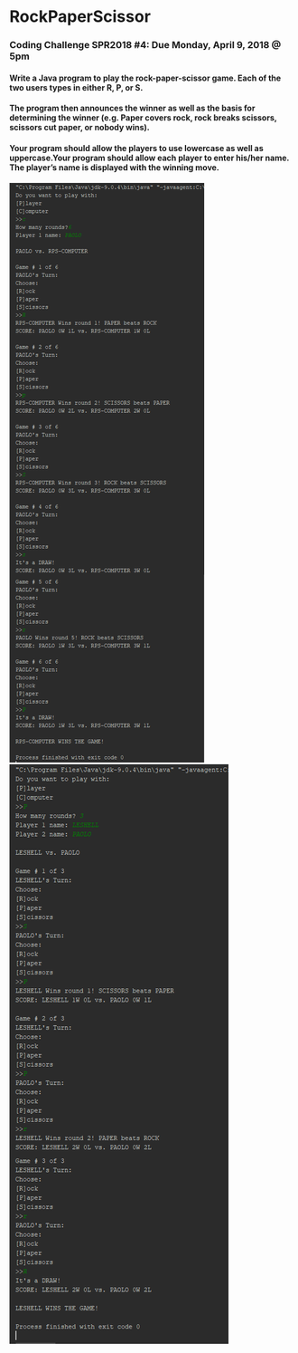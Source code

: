 # RockPaperScissor
### Coding Challenge SPR2018 #4: Due Monday, April 9, 2018 @ 5pm
#### Write a Java program to play the rock-paper-scissor game. Each of the two users types in either R, P, or S.  
#### The program then announces the winner as well as the basis for determining the winner (e.g. Paper covers rock, rock breaks scissors, scissors cut paper, or nobody wins).  
#### Your program should allow the players to use lowercase as well as uppercase.Your program should allow each player to enter his/her name.  The player’s name is displayed with the winning move.

![alt text](https://github.com/techinologic/RockPaperScissor/blob/master/ss_1.PNG)
![alt text](https://github.com/techinologic/RockPaperScissor/blob/master/ss_2.PNG)


